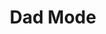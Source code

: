 ---
title: Dad Mode
position: 1.4
type:
description: 'Minimum Permission Level: Moderator'
parameters:
  - name: action
    content: '"enable" or "disable"'
content_markdown: >-
  Enables or disables DadMode functionality. When enabled, the bot will
  automatically respond to messages along the lines of "I'm {X}" with "Hi, {X}.
  I'm dad!"
left_code_blocks:
  - code_block: |-
      enable
      on
    title: '"Enable" Aliases'
    language:
  - code_block: |-
      disable
      off
    title: Disable
    language:
right_code_blocks:
  - code_block: |-
      {
        "id": 3,
        "title": "The Book Stealer",
        "score": 5,
        "dateAdded": "5/1/2015"
      }
    title: Response
    language: json
  - code_block: |-
      {
        "error": true,
        "message": "Book doesn't exist"
      }
    title: Error
    language: json
---